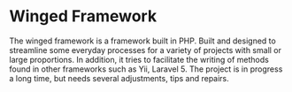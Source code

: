 # Winged Framework
The winged framework is a framework built in PHP. Built and designed to streamline some everyday processes for a variety of projects with small or large proportions. In addition, it tries to facilitate the writing of methods found in other frameworks such as Yii, Laravel 5. The project is in progress a long time, but needs several adjustments, tips and repairs.
